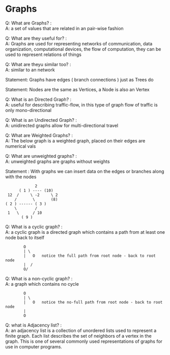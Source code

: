 # Graphs

Q: What are Graphs? :   
A: a set of values that are related in an pair-wise fashion

Q: What are they useful for? :  
A: Graphs are used for representing networks of communication, 
    data organization, computational devices, the flow of computation, they can be used to represent relations of things

Q: What are theyu similar too? :    
A: similar to an network

Statement: Graphs have edges ( branch connections ) just as Trees do

Statement: Nodes are the same as Vertices, a Node is also an Vertex 
 
Q: What is an Directed Graph? :    
A: useful for describing traffic-flow, in this type of graph flow of traffic is
   only mono-directional

Q: What is an Undirected Graph? :     
A: unidirected graphs allow for multi-directional travel

Q: What are Weighted Graphs? :     
A: The below graph is a weighted graph, placed on their edges are numerical vals 

Q: What are unweighted graphs? :   
A: unweighted graphs are graphs without weights

Statement : With graphs we can insert data on the edges or branches along with the nodes

                 2  
          ( 1 ) ---- (10)       
     12  /     \ -2     \ 2
        /       \       (8)
    ( 2 ) ------ ( 3 )           
        \        /    
     1   \      / 10   
           ( 9 )          
                     
             

Q: What is a cyclic graph? :    
A: a cyclic graph is a directed graph which contains a path from at least one node back to itself

            O
            | \
            |   O   notice the full path from root node - back to root node
            |  /
            O/

Q: What is a non-cyclic graph? :    
A: a graph which contains no cycle

            O
            | \
            |   O   notice the no-full path from root node - back to root node
            |       
            O      

Q: what is Adjacency list? :    
A: an adjacency list is a collection of unordered lists used to represent a finite graph. Each list describes the set of neighbors of a vertex in the graph. This is one of several commonly used representations of graphs for use in computer programs.
   

    